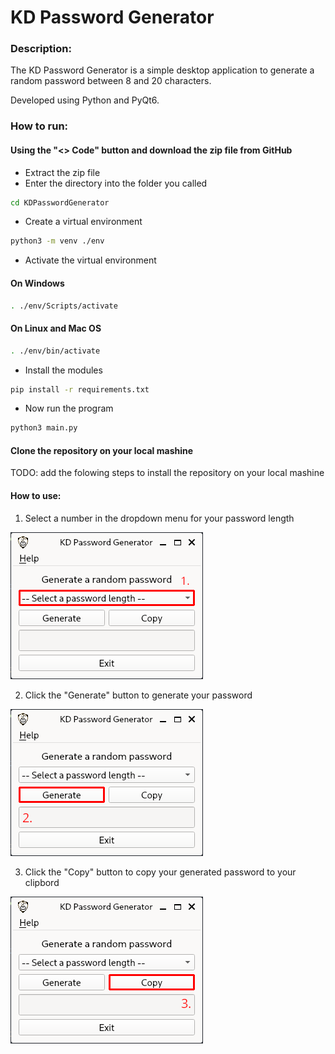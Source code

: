 # KD Password Generator

### Description:

The KD Password Generator is a simple desktop application to generate a random password between 8 and 20 characters.

Developed using Python and PyQt6.

### How to run:

#### Using the "<> Code" button and download the zip file from GitHub

- Extract the zip file
- Enter the directory into the folder you called

```bash
cd KDPasswordGenerator
```

- Create a virtual environment

```bash
python3 -m venv ./env
```

- Activate the virtual environment

#### On Windows

```bash
. ./env/Scripts/activate
```

#### On Linux and Mac OS

```bash
. ./env/bin/activate
```

- Install the modules

```bash
pip install -r requirements.txt
```

- Now run the program

```bash
python3 main.py
```

#### Clone the repository on your local mashine

TODO: add the folowing steps to install the repository on your local mashine

#### How to use:

1. Select a number in the dropdown menu for your password length

![first step](./images/step_one.png)

2. Click the "Generate" button to generate your password

![second step](./images/step_two.png)

3. Click the "Copy" button to copy your generated password to your clipbord

![third step](,/../images/step_three.png)
